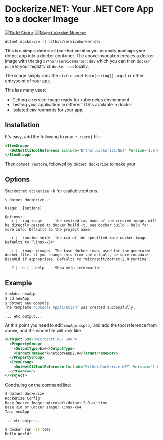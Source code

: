 # Dockerize.NET: Your .NET Core App to a docker image

[![Build Status](https://travis-ci.org/brthor/Dockerize.NET.svg?branch=master)](https://travis-ci.org/brthor/Dockerize.NET)
[![Myget Version Number](https://img.shields.io/myget/thor/v/Brthor.Dockerize.NET.svg?color=green)](https://www.myget.org/feed/thor/package/nuget/Brthor.Dockerize.NET)

`dotnet dockerize -t brthor/serviceWorker:dev`

This is a simple dotnet cli tool that enables you to easily package your dotnet app into a docker container. The above invocation creates a docker image with the tag `brthor/serviceWorker:dev` which you can then `docker push` to your registry or `docker run` locally.

The image simply runs the `static void Main(string[] args)` or other entrypoint of your app.

This has many uses:
 - Getting a service image ready for kubernetes environment
 - Testing your application in different OS's available in docker
 - Isolated environments for your app.
 
## Installation
 
 It's easy, add the following to your `*.csproj` file:
 ```XML
 <ItemGroup>
   <DotNetCliToolReference Include="Brthor.Dockerize.NET" Version="1.0.0-*" />
 </ItemGroup>
 ```

 Then `dotnet restore`, followed by `dotnet dockerize` to make your 

## Options

See `dotnet dockerize -h` for available options.

```
$ dotnet dockerize -h

Usage:  [options]

Options:
  -t |--tag <tag>      The desired tag name of the created image. Will be directly passed to docker build -t, see docker build --help for more info. Defaults to the project name.

  -r |--runtime <RID>  The RID of the specified Base Docker image. Defaults to "linux-x64".

  -i |--image <image>  The base docker image used for the generated docker file. If you change this from the default, be sure toupdate BaseRid if appropriate. Defaults to "microsoft/dotnet:2.0-runtime".

  -? | -h | --help     Show help information
```

## Example 

```bash
$ mkdir newApp
$ cd newApp
$ dotnet new console
The template "Console Application" was created successfully.

... etc output...

```

At this point you need to edit `newApp.csproj` and add the tool reference from above, and the whole file will look like:

```XML
<Project Sdk="Microsoft.NET.Sdk">
  <PropertyGroup>
    <OutputType>Exe</OutputType>
    <TargetFramework>netcoreapp2.0</TargetFramework>
  </PropertyGroup>
  <ItemGroup>
    <DotNetCliToolReference Include="Brthor.Dockerize.NET" Version="1.0.0-*" />
  </ItemGroup>
</Project>
```

Continuing on the command line:

```bash
$ dotnet dockerize
Dockerize Config
Base Docker Image: microsoft/dotnet:2.0-runtime
Base Rid of Docker Image: linux-x64
Tag: newApp

... etc output...

$ docker run -it test
Hello World!
```
